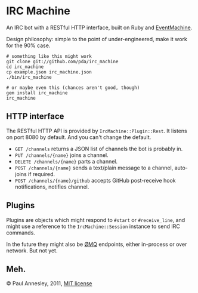 IRC Machine
===========

An IRC bot with a RESTful HTTP interface, built on Ruby and [EventMachine](http://rubyeventmachine.com/).

Design philosophy: simple to the point of under-engineered, make it work for the 90% case.

    # something like this might work
    git clone git://github.com/pda/irc_machine
    cd irc_machine
    cp example.json irc_machine.json
    ./bin/irc_machine

    # or maybe even this (chances aren't good, though)
    gem install irc_machine
    irc_machine


HTTP interface
--------------

The RESTful HTTP API is provided by `IrcMachine::Plugin::Rest`. It listens on port 8080 by default. And you can't change the default.

* `GET /channels` returns a JSON list of channels the bot is probably in.
* `PUT /channels/{name}` joins a channel.
* `DELETE /channels/{name}` parts a channel.
* `POST /channels/{name}` sends a text/plain message to a channel, auto-joins if required.
* `POST /channels/{name}/github` accepts GitHub post-receive hook notifications, notifies channel.


Plugins
-------

Plugins are objects which might respond to `#start` or `#receive_line`, and might use a reference to the `IrcMachine::Session` instance to send IRC commands.

In the future they might also be [ØMQ](http://www.zeromq.org/) endpoints, either in-process or over network. But not yet.


Meh.
----

© Paul Annesley, 2011, [MIT license](http://www.opensource.org/licenses/mit-license.php)
